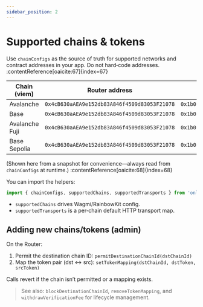 ```yaml
---
sidebar_position: 2
---
```


# Supported chains & tokens

Use `chainConfigs` as the source of truth for supported networks and contract addresses in your app. Do not hard‑code addresses. :contentReference[oaicite:67]{index=67}

| Chain (viem)        | Router address                              | RUSD address                                |
|---------------------|----------------------------------------------|---------------------------------------------|
| Avalanche           | `0x4cB630aAEA9e152db83A846f4509d83053F21078` | `0x1b0F6cF6f3185872a581BD2B5a738EB52CCd4d76` |
| Base                | `0x4cB630aAEA9e152db83A846f4509d83053F21078` | `0x1b0F6cF6f3185872a581BD2B5a738EB52CCd4d76` |
| Avalanche Fuji      | `0x4cB630aAEA9e152db83A846f4509d83053F21078` | `0x1b0F6cF6f3185872a581BD2B5a738EB52CCd4d76` |
| Base Sepolia        | `0x4cB630aAEA9e152db83A846f4509d83053F21078` | `0x1b0F6cF6f3185872a581BD2B5a738EB52CCd4d76` |

(Shown here from a snapshot for convenience—always read from `chainConfigs` at runtime.) :contentReference[oaicite:68]{index=68}

You can import the helpers:

```ts
import { chainConfigs, supportedChains, supportedTransports } from 'onlyswaps-ui';
```

* `supportedChains` drives Wagmi/RainbowKit config. 
* `supportedTransports` is a per‑chain default HTTP transport map. 

## Adding new chains/tokens (admin)

On the Router:

1. Permit the destination chain ID: `permitDestinationChainId(dstChainId)`
2. Map the token pair (dst ↔ src): `setTokenMapping(dstChainId, dstToken, srcToken)`

Calls revert if the chain isn’t permitted or a mapping exists. 

> See also: `blockDestinationChainId`, `removeTokenMapping`, and `withdrawVerificationFee` for lifecycle management. 

